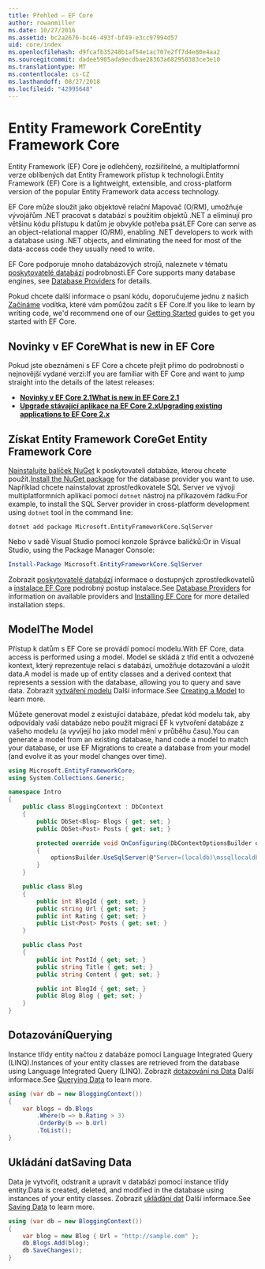 ```yaml
---
title: Přehled – EF Core
author: rowanmiller
ms.date: 10/27/2016
ms.assetid: bc2a2676-bc46-493f-bf49-e3cc97994d57
uid: core/index
ms.openlocfilehash: d9fcafb35248b1af54e1ac707e2ff7d4e80e4aa2
ms.sourcegitcommit: dadee5905ada9ecdbae28363a682950383ce3e10
ms.translationtype: MT
ms.contentlocale: cs-CZ
ms.lasthandoff: 08/27/2018
ms.locfileid: "42995648"
---
```

# <a name="entity-framework-core"></a><span data-ttu-id="4158c-102">Entity Framework Core</span><span class="sxs-lookup"><span data-stu-id="4158c-102">Entity Framework Core</span></span>

<span data-ttu-id="4158c-103">Entity Framework (EF) Core je odlehčený, rozšiřitelné, a multiplatformní verze oblíbených dat Entity Framework přístup k technologii.</span><span class="sxs-lookup"><span data-stu-id="4158c-103">Entity Framework (EF) Core is a lightweight, extensible, and cross-platform version of the popular Entity Framework data access technology.</span></span>

<span data-ttu-id="4158c-104">EF Core může sloužit jako objektově relační Mapovač (O/RM), umožňuje vývojářům .NET pracovat s databází s použitím objektů .NET a eliminují pro většinu kódu přístupu k datům je obvykle potřeba psát.</span><span class="sxs-lookup"><span data-stu-id="4158c-104">EF Core can serve as an object-relational mapper (O/RM), enabling .NET developers to work with a database using .NET objects, and eliminating the need for most of the data-access code they usually need to write.</span></span>

<span data-ttu-id="4158c-105">EF Core podporuje mnoho databázových strojů, naleznete v tématu [poskytovatelé databází](providers/index.md) podrobnosti.</span><span class="sxs-lookup"><span data-stu-id="4158c-105">EF Core supports many database engines, see [Database Providers](providers/index.md) for details.</span></span>

<span data-ttu-id="4158c-106">Pokud chcete další informace o psaní kódu, doporučujeme jednu z našich [Začínáme](get-started/index.md) vodítka, které vám pomůžou začít s EF Core.</span><span class="sxs-lookup"><span data-stu-id="4158c-106">If you like to learn by writing code, we'd recommend one of our [Getting Started](get-started/index.md) guides to get you started with EF Core.</span></span>

## <a name="what-is-new-in-ef-core"></a><span data-ttu-id="4158c-107">Novinky v EF Core</span><span class="sxs-lookup"><span data-stu-id="4158c-107">What is new in EF Core</span></span>

<span data-ttu-id="4158c-108">Pokud jste obeznámeni s EF Core a chcete přejít přímo do podrobností o nejnovější vydané verzi:</span><span class="sxs-lookup"><span data-stu-id="4158c-108">If you are familiar with EF Core and want to jump straight into the details of the latest releases:</span></span>

- <span data-ttu-id="4158c-109">**[Novinky v EF Core 2.1](xref:core/what-is-new/ef-core-2.1)**</span><span class="sxs-lookup"><span data-stu-id="4158c-109">**[What is new in EF Core 2.1](xref:core/what-is-new/ef-core-2.1)**</span></span>
- <span data-ttu-id="4158c-110">**[Upgrade stávající aplikace na EF Core 2.x](xref:core/miscellaneous/1x-2x-upgrade)**</span><span class="sxs-lookup"><span data-stu-id="4158c-110">**[Upgrading existing applications to EF Core 2.x](xref:core/miscellaneous/1x-2x-upgrade)**</span></span>


## <a name="get-entity-framework-core"></a><span data-ttu-id="4158c-111">Získat Entity Framework Core</span><span class="sxs-lookup"><span data-stu-id="4158c-111">Get Entity Framework Core</span></span>

<span data-ttu-id="4158c-112">[Nainstalujte balíček NuGet](https://docs.nuget.org/ndocs/quickstart/use-a-package) k poskytovateli databáze, kterou chcete použít.</span><span class="sxs-lookup"><span data-stu-id="4158c-112">[Install the NuGet package](https://docs.nuget.org/ndocs/quickstart/use-a-package) for the database provider you want to use.</span></span> <span data-ttu-id="4158c-113">Například chcete nainstalovat zprostředkovatele SQL Server ve vývoji multiplatformních aplikací pomocí `dotnet` nástroj na příkazovém řádku:</span><span class="sxs-lookup"><span data-stu-id="4158c-113">For example, to install the SQL Server provider in cross-platform development using `dotnet` tool in the command line:</span></span>

``` Console
dotnet add package Microsoft.EntityFrameworkCore.SqlServer
```

<span data-ttu-id="4158c-114">Nebo v sadě Visual Studio pomocí konzole Správce balíčků:</span><span class="sxs-lookup"><span data-stu-id="4158c-114">Or in Visual Studio, using the Package Manager Console:</span></span>

``` PowerShell
Install-Package Microsoft.EntityFrameworkCore.SqlServer
```
<span data-ttu-id="4158c-115">Zobrazit [poskytovatelé databází](providers/index.md) informace o dostupných zprostředkovatelů a [instalace EF Core](get-started/install/index.md) podrobný postup instalace.</span><span class="sxs-lookup"><span data-stu-id="4158c-115">See [Database Providers](providers/index.md) for information on available providers and [Installing EF Core](get-started/install/index.md) for more detailed installation steps.</span></span>

## <a name="the-model"></a><span data-ttu-id="4158c-116">Model</span><span class="sxs-lookup"><span data-stu-id="4158c-116">The Model</span></span>

<span data-ttu-id="4158c-117">Přístup k datům s EF Core se provádí pomocí modelu.</span><span class="sxs-lookup"><span data-stu-id="4158c-117">With EF Core, data access is performed using a model.</span></span> <span data-ttu-id="4158c-118">Model se skládá z tříd entit a odvozené kontext, který reprezentuje relaci s databází, umožňuje dotazování a uložit data.</span><span class="sxs-lookup"><span data-stu-id="4158c-118">A model is made up of entity classes and a derived context that represents a session with the database, allowing you to query and save data.</span></span> <span data-ttu-id="4158c-119">Zobrazit [vytváření modelu](modeling/index.md) Další informace.</span><span class="sxs-lookup"><span data-stu-id="4158c-119">See [Creating a Model](modeling/index.md) to learn more.</span></span>

<span data-ttu-id="4158c-120">Můžete generovat model z existující databáze, předat kód modelu tak, aby odpovídaly vaší databáze nebo použít migraci EF k vytvoření databáze z vašeho modelu (a vyvíjejí ho jako model mění v průběhu času).</span><span class="sxs-lookup"><span data-stu-id="4158c-120">You can generate a model from an existing database, hand code a model to match your database, or use EF Migrations to create a database from your model (and evolve it as your model changes over time).</span></span>

``` csharp
using Microsoft.EntityFrameworkCore;
using System.Collections.Generic;

namespace Intro
{
    public class BloggingContext : DbContext
    {
        public DbSet<Blog> Blogs { get; set; }
        public DbSet<Post> Posts { get; set; }

        protected override void OnConfiguring(DbContextOptionsBuilder optionsBuilder)
        {
            optionsBuilder.UseSqlServer(@"Server=(localdb)\mssqllocaldb;Database=MyDatabase;Trusted_Connection=True;");
        }
    }

    public class Blog
    {
        public int BlogId { get; set; }
        public string Url { get; set; }
        public int Rating { get; set; }
        public List<Post> Posts { get; set; }
    }

    public class Post
    {
        public int PostId { get; set; }
        public string Title { get; set; }
        public string Content { get; set; }

        public int BlogId { get; set; }
        public Blog Blog { get; set; }
    }
}
```

## <a name="querying"></a><span data-ttu-id="4158c-121">Dotazování</span><span class="sxs-lookup"><span data-stu-id="4158c-121">Querying</span></span>

<span data-ttu-id="4158c-122">Instance třídy entity načtou z databáze pomocí Language Integrated Query (LINQ).</span><span class="sxs-lookup"><span data-stu-id="4158c-122">Instances of your entity classes are retrieved from the database using Language Integrated Query (LINQ).</span></span> <span data-ttu-id="4158c-123">Zobrazit [dotazování na Data](querying/index.md) Další informace.</span><span class="sxs-lookup"><span data-stu-id="4158c-123">See [Querying Data](querying/index.md) to learn more.</span></span>

``` csharp
using (var db = new BloggingContext())
{
    var blogs = db.Blogs
        .Where(b => b.Rating > 3)
        .OrderBy(b => b.Url)
        .ToList();
}
```

## <a name="saving-data"></a><span data-ttu-id="4158c-124">Ukládání dat</span><span class="sxs-lookup"><span data-stu-id="4158c-124">Saving Data</span></span>

<span data-ttu-id="4158c-125">Data je vytvořit, odstranit a upravit v databázi pomocí instance třídy entity.</span><span class="sxs-lookup"><span data-stu-id="4158c-125">Data is created, deleted, and modified in the database using instances of your entity classes.</span></span> <span data-ttu-id="4158c-126">Zobrazit [ukládání dat](saving/index.md) Další informace.</span><span class="sxs-lookup"><span data-stu-id="4158c-126">See [Saving Data](saving/index.md) to learn more.</span></span>

``` csharp
using (var db = new BloggingContext())
{
    var blog = new Blog { Url = "http://sample.com" };
    db.Blogs.Add(blog);
    db.SaveChanges();
}
```
